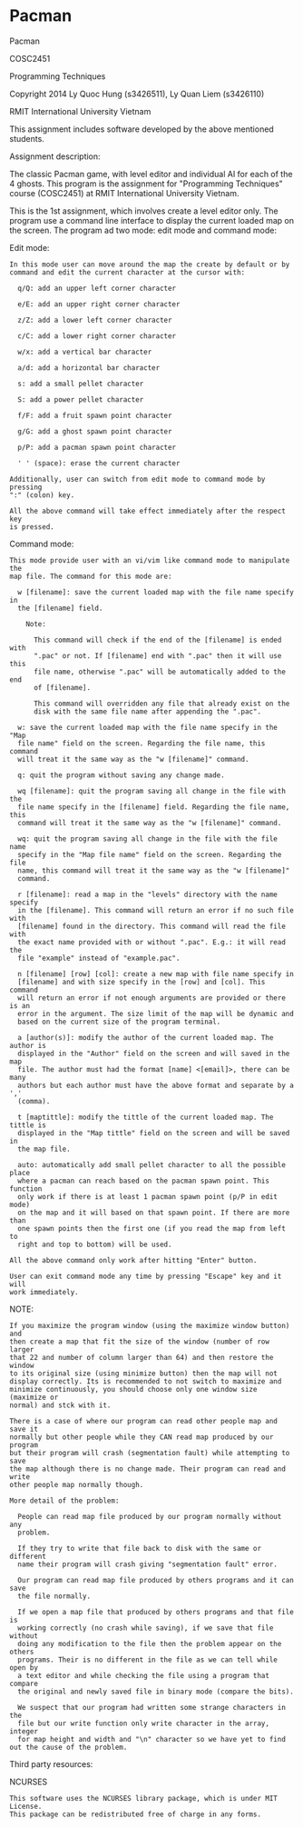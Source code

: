Pacman
======

Pacman

COSC2451

Programming Techniques

Copyright 2014 Ly Quoc Hung (s3426511), Ly Quan Liem (s3426110)

RMIT International University Vietnam

This assignment includes software developed by the above mentioned students.

Assignment description:

  The classic Pacman game, with level editor and individual AI for each of the
  4 ghosts. This program is the assignment for "Programming Techniques" course
  (COSC2451) at RMIT International University Vietnam.

  This is the 1st assignment, which involves create a level editor only. The
  program use a command line interface to display the current loaded map on the
  screen. The program ad two mode: edit mode and command mode:
  
  Edit mode:
  
    In this mode user can move around the map the create by default or by
    command and edit the current character at the cursor with:
    
      q/Q: add an upper left corner character
      
      e/E: add an upper right corner character
      
      z/Z: add a lower left corner character
      
      c/C: add a lower right corner character
      
      w/x: add a vertical bar character
      
      a/d: add a horizontal bar character
      
      s: add a small pellet character
      
      S: add a power pellet character
      
      f/F: add a fruit spawn point character
      
      g/G: add a ghost spawn point character
      
      p/P: add a pacman spawn point character
      
      ' ' (space): erase the current character
      
    Additionally, user can switch from edit mode to command mode by pressing
    ":" (colon) key.
    
    All the above command will take effect immediately after the respect key
    is pressed.
    
  Command mode:
  
    This mode provide user with an vi/vim like command mode to manipulate the
    map file. The command for this mode are:
      
      w [filename]: save the current loaded map with the file name specify in
      the [filename] field.
      
        Note:
          
          This command will check if the end of the [filename] is ended with
          ".pac" or not. If [filename] end with ".pac" then it will use this
          file name, otherwise ".pac" will be automatically added to the end
          of [filename].
          
          This command will overridden any file that already exist on the
          disk with the same file name after appending the ".pac".
          
      w: save the current loaded map with the file name specify in the "Map
      file name" field on the screen. Regarding the file name, this command
      will treat it the same way as the "w [filename]" command.
          
      q: quit the program without saving any change made.
      
      wq [filename]: quit the program saving all change in the file with the
      file name specify in the [filename] field. Regarding the file name, this
      command will treat it the same way as the "w [filename]" command.
      
      wq: quit the program saving all change in the file with the file name
      specify in the "Map file name" field on the screen. Regarding the file
      name, this command will treat it the same way as the "w [filename]"
      command.
      
      r [filename]: read a map in the "levels" directory with the name specify
      in the [filename]. This command will return an error if no such file with
      [filename] found in the directory. This command will read the file with
      the exact name provided with or without ".pac". E.g.: it will read the
      file "example" instead of "example.pac".
      
      n [filename] [row] [col]: create a new map with file name specify in
      [filename] and with size specify in the [row] and [col]. This command
      will return an error if not enough arguments are provided or there is an
      error in the argument. The size limit of the map will be dynamic and
      based on the current size of the program terminal.
      
      a [author(s)]: modify the author of the current loaded map. The author is
      displayed in the "Author" field on the screen and will saved in the map
      file. The author must had the format [name] <[email]>, there can be many
      authors but each author must have the above format and separate by a ','
      (comma).
      
      t [maptittle]: modify the tittle of the current loaded map. The tittle is
      displayed in the "Map tittle" field on the screen and will be saved in
      the map file.
      
      auto: automatically add small pellet character to all the possible place
      where a pacman can reach based on the pacman spawn point. This function
      only work if there is at least 1 pacman spawn point (p/P in edit mode)
      on the map and it will based on that spawn point. If there are more than
      one spawn points then the first one (if you read the map from left to 
      right and top to bottom) will be used.
      
    All the above command only work after hitting "Enter" button.
    
    User can exit command mode any time by pressing "Escape" key and it will
    work immediately.
    
  NOTE:
  
    If you maximize the program window (using the maximize window button) and
    then create a map that fit the size of the window (number of row larger
    that 22 and number of column larger than 64) and then restore the window
    to its original size (using minimize button) then the map will not
    display correctly. Its is recommended to not switch to maximize and
    minimize continuously, you should choose only one window size (maximize or
    normal) and stck with it.

    There is a case of where our program can read other people map and save it
    normally but other people while they CAN read map produced by our program
    but their program will crash (segmentation fault) while attempting to save
    the map although there is no change made. Their program can read and write
    other people map normally though.
    
    More detail of the problem:
    
      People can read map file produced by our program normally without any
      problem.
      
      If they try to write that file back to disk with the same or different
      name their program will crash giving "segmentation fault" error.
      
      Our program can read map file produced by others programs and it can save
      the file normally.
      
      If we open a map file that produced by others programs and that file is
      working correctly (no crash while saving), if we save that file without
      doing any modification to the file then the problem appear on the others
      programs. Their is no different in the file as we can tell while open by
      a text editor and while checking the file using a program that compare
      the original and newly saved file in binary mode (compare the bits).
      
      We suspect that our program had written some strange characters in the
      file but our write function only write character in the array, integer
      for map height and width and "\n" character so we have yet to find out the cause of the problem.

Third party resources:

  NCURSES
  
    This software uses the NCURSES library package, which is under MIT License.
    This package can be redistributed free of charge in any forms.
